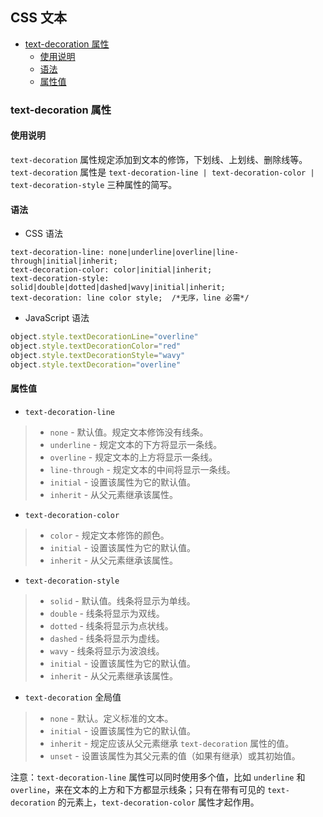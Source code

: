 ## CSS 文本


- [text-decoration 属性](#text-decoration-属性)  
  - [使用说明](#使用说明)  
  - [语法](#语法)  
  - [属性值](#属性值)  


### text-decoration 属性


#### 使用说明
`text-decoration` 属性规定添加到文本的修饰，下划线、上划线、删除线等。  
`text-decoration` 属性是 `text-decoration-line | text-decoration-color | text-decoration-style` 三种属性的简写。


#### 语法
- CSS 语法
```text
text-decoration-line: none|underline|overline|line-through|initial|inherit;
text-decoration-color: color|initial|inherit;
text-decoration-style: solid|double|dotted|dashed|wavy|initial|inherit;
text-decoration: line color style;  /*无序，line 必需*/
```
- JavaScript 语法
```js
object.style.textDecorationLine="overline"
object.style.textDecorationColor="red"
object.style.textDecorationStyle="wavy"
object.style.textDecoration="overline"
```


#### 属性值
- `text-decoration-line`
> - `none` - 默认值。规定文本修饰没有线条。
> - `underline` - 规定文本的下方将显示一条线。
> - `overline` - 规定文本的上方将显示一条线。
> - `line-through` - 规定文本的中间将显示一条线。
> - `initial` - 设置该属性为它的默认值。
> - `inherit` - 从父元素继承该属性。
- `text-decoration-color`
> - `color` - 规定文本修饰的颜色。
> - `initial` - 设置该属性为它的默认值。
> - `inherit` - 从父元素继承该属性。
- `text-decoration-style`
> - `solid` - 默认值。线条将显示为单线。
> - `double` - 线条将显示为双线。
> - `dotted` - 线条将显示为点状线。
> - `dashed` - 线条将显示为虚线。
> - `wavy` - 线条将显示为波浪线。
> - `initial` - 设置该属性为它的默认值。
> - `inherit` - 从父元素继承该属性。
- `text-decoration` 全局值
> - `none` - 默认。定义标准的文本。
> - `initial` - 设置该属性为它的默认值。
> - `inherit` - 规定应该从父元素继承 `text-decoration` 属性的值。
> - `unset` - 设置该属性为其父元素的值（如果有继承）或其初始值。


注意：`text-decoration-line` 属性可以同时使用多个值，比如 `underline` 和 `overline`，来在文本的上方和下方都显示线条；只有在带有可见的 `text-decoration` 的元素上，`text-decoration-color` 属性才起作用。